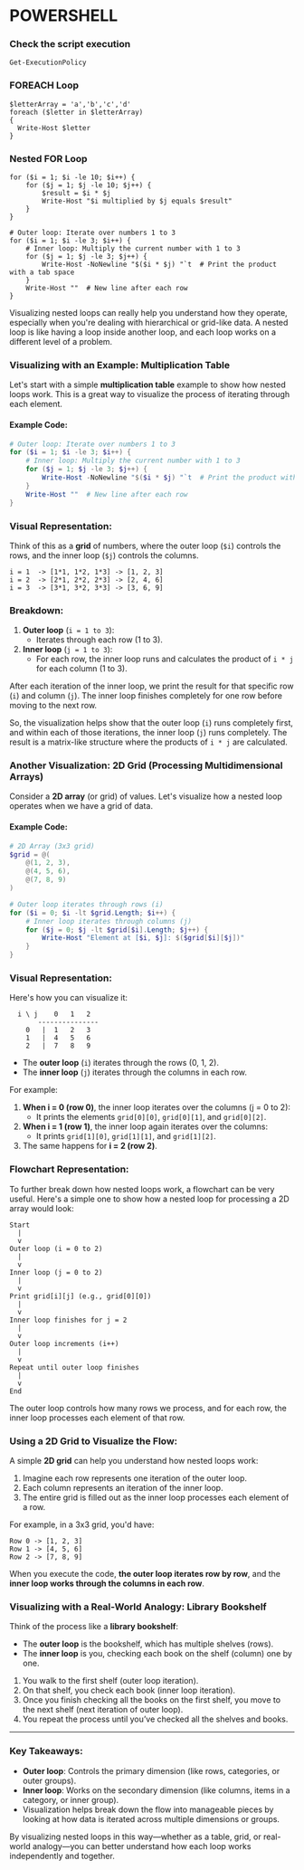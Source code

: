 # POWERSHELL


### Check the script execution
`Get-ExecutionPolicy`

### FOREACH Loop
```
$letterArray = 'a','b','c','d'
foreach ($letter in $letterArray)
{
  Write-Host $letter
}
```

### Nested FOR Loop
```
for ($i = 1; $i -le 10; $i++) {
    for ($j = 1; $j -le 10; $j++) {
        $result = $i * $j
        Write-Host "$i multiplied by $j equals $result"
    }
}
```


```
# Outer loop: Iterate over numbers 1 to 3
for ($i = 1; $i -le 3; $i++) {
    # Inner loop: Multiply the current number with 1 to 3
    for ($j = 1; $j -le 3; $j++) {
        Write-Host -NoNewline "$($i * $j) "`t  # Print the product with a tab space
    }
    Write-Host ""  # New line after each row
}

```



Visualizing nested loops can really help you understand how they operate, especially when you're dealing with hierarchical or grid-like data. A nested loop is like having a loop inside another loop, and each loop works on a different level of a problem. 

### Visualizing with an Example: Multiplication Table

Let's start with a simple **multiplication table** example to show how nested loops work. This is a great way to visualize the process of iterating through each element.

#### Example Code:

```powershell
# Outer loop: Iterate over numbers 1 to 3
for ($i = 1; $i -le 3; $i++) {
    # Inner loop: Multiply the current number with 1 to 3
    for ($j = 1; $j -le 3; $j++) {
        Write-Host -NoNewline "$($i * $j) "`t  # Print the product with a tab space
    }
    Write-Host ""  # New line after each row
}
```

### Visual Representation:

Think of this as a **grid** of numbers, where the outer loop (`$i`) controls the rows, and the inner loop (`$j`) controls the columns.

```
i = 1  -> [1*1, 1*2, 1*3] -> [1, 2, 3]
i = 2  -> [2*1, 2*2, 2*3] -> [2, 4, 6]
i = 3  -> [3*1, 3*2, 3*3] -> [3, 6, 9]
```

### Breakdown:

1. **Outer loop** (`i = 1 to 3`):
    - Iterates through each row (1 to 3).
2. **Inner loop** (`j = 1 to 3`):
    - For each row, the inner loop runs and calculates the product of `i * j` for each column (1 to 3).

After each iteration of the inner loop, we print the result for that specific row (`i`) and column (`j`). The inner loop finishes completely for one row before moving to the next row.

So, the visualization helps show that the outer loop (`i`) runs completely first, and within each of those iterations, the inner loop (`j`) runs completely. The result is a matrix-like structure where the products of `i * j` are calculated.

### Another Visualization: 2D Grid (Processing Multidimensional Arrays)

Consider a **2D array** (or grid) of values. Let's visualize how a nested loop operates when we have a grid of data.

#### Example Code:

```powershell
# 2D Array (3x3 grid)
$grid = @(
    @(1, 2, 3),
    @(4, 5, 6),
    @(7, 8, 9)
)

# Outer loop iterates through rows (i)
for ($i = 0; $i -lt $grid.Length; $i++) {
    # Inner loop iterates through columns (j)
    for ($j = 0; $j -lt $grid[$i].Length; $j++) {
        Write-Host "Element at [$i, $j]: $($grid[$i][$j])"
    }
}
```

### Visual Representation:

Here's how you can visualize it:

```
  i \ j    0   1   2
       ---------------
    0   |  1   2   3
    1   |  4   5   6
    2   |  7   8   9
```

- The **outer loop** (`i`) iterates through the rows (0, 1, 2).
- The **inner loop** (`j`) iterates through the columns in each row.

For example:
1. **When i = 0 (row 0)**, the inner loop iterates over the columns (j = 0 to 2):
    - It prints the elements `grid[0][0]`, `grid[0][1]`, and `grid[0][2]`.
2. **When i = 1 (row 1)**, the inner loop again iterates over the columns:
    - It prints `grid[1][0]`, `grid[1][1]`, and `grid[1][2]`.
3. The same happens for **i = 2 (row 2)**.

### Flowchart Representation:

To further break down how nested loops work, a flowchart can be very useful. Here's a simple one to show how a nested loop for processing a 2D array would look:

```
Start
  |
  v
Outer loop (i = 0 to 2) 
  |
  v
Inner loop (j = 0 to 2)
  |
  v
Print grid[i][j] (e.g., grid[0][0])
  |
  v
Inner loop finishes for j = 2
  |
  v
Outer loop increments (i++)
  |
  v
Repeat until outer loop finishes
  |
  v
End
```

The outer loop controls how many rows we process, and for each row, the inner loop processes each element of that row.

### Using a **2D Grid** to Visualize the Flow:

A simple **2D grid** can help you understand how nested loops work:

1. Imagine each row represents one iteration of the outer loop.
2. Each column represents an iteration of the inner loop.
3. The entire grid is filled out as the inner loop processes each element of a row.

For example, in a 3x3 grid, you'd have:

```
Row 0 -> [1, 2, 3]
Row 1 -> [4, 5, 6]
Row 2 -> [7, 8, 9]
```

When you execute the code, **the outer loop iterates row by row**, and the **inner loop works through the columns in each row**.

### Visualizing with a Real-World Analogy: **Library Bookshelf**

Think of the process like a **library bookshelf**:
- The **outer loop** is the bookshelf, which has multiple shelves (rows).
- The **inner loop** is you, checking each book on the shelf (column) one by one.

1. You walk to the first shelf (outer loop iteration).
2. On that shelf, you check each book (inner loop iteration).
3. Once you finish checking all the books on the first shelf, you move to the next shelf (next iteration of outer loop).
4. You repeat the process until you’ve checked all the shelves and books.

---

### Key Takeaways:
- **Outer loop**: Controls the primary dimension (like rows, categories, or outer groups).
- **Inner loop**: Works on the secondary dimension (like columns, items in a category, or inner group).
- Visualization helps break down the flow into manageable pieces by looking at how data is iterated across multiple dimensions or groups.

By visualizing nested loops in this way—whether as a table, grid, or real-world analogy—you can better understand how each loop works independently and together.